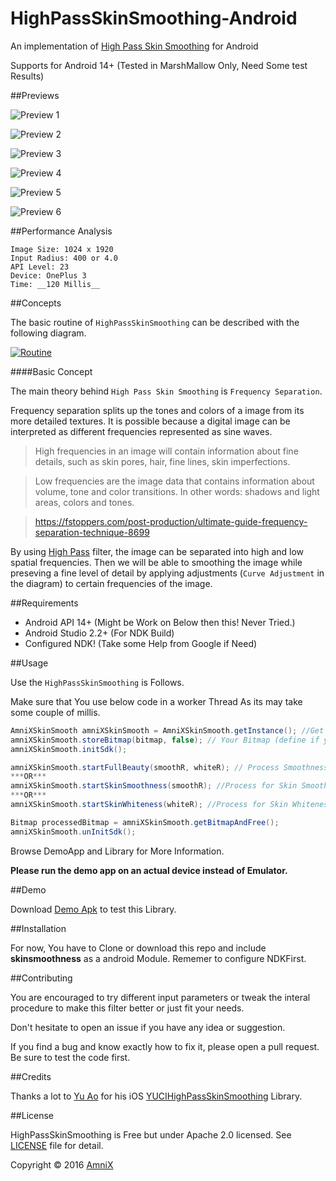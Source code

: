 # HighPassSkinSmoothing-Android


An implementation of [High Pass Skin Smoothing](https://www.google.com/search?ie=UTF-8&q=photoshop+high+pass+skin+smoothing) for Android

Supports for Android 14+ (Tested in MarshMallow Only, Need Some test Results)

##Previews

![Preview 1](http://yuao.github.io/YUCIHighPassSkinSmoothing/previews/1.jpg)

![Preview 2](http://yuao.github.io/YUCIHighPassSkinSmoothing/previews/2.jpg)

![Preview 3](http://yuao.github.io/YUCIHighPassSkinSmoothing/previews/3.jpg)

![Preview 4](http://yuao.github.io/YUCIHighPassSkinSmoothing/previews/4.jpg)

![Preview 5](http://yuao.github.io/YUCIHighPassSkinSmoothing/previews/5.jpg)

![Preview 6](http://yuao.github.io/YUCIHighPassSkinSmoothing/previews/6.jpg)

##Performance Analysis
```
Image Size: 1024 x 1920
Input Radius: 400 or 4.0
API Level: 23 
Device: OnePlus 3
Time: __120 Millis__  
```

##Concepts

The basic routine of `HighPassSkinSmoothing` can be described with the following diagram.

[![Routine](http://yuao.github.io/YUCIHighPassSkinSmoothing/docs/filter-routine.jpg)](http://yuao.github.io/YUCIHighPassSkinSmoothing/docs/filter-routine.jpg)

####Basic Concept

The main theory behind `High Pass Skin Smoothing` is `Frequency Separation`.

Frequency separation splits up the tones and colors of a image from its more detailed textures. It is possible because a digital image can be interpreted as different frequencies represented as sine waves.

> High frequencies in an image will contain information about fine details, such as skin pores, hair, fine lines, skin imperfections.

> Low frequencies are the image data that contains information about volume, tone and color transitions. In other words: shadows and light areas, colors and tones.

> https://fstoppers.com/post-production/ultimate-guide-frequency-separation-technique-8699

By using [High Pass](https://en.wikipedia.org/wiki/High-pass_filter) filter, the image can be separated into high and low spatial frequencies. Then we will be able to smoothing the image while preseving a fine level of detail by applying adjustments (`Curve Adjustment` in the diagram) to certain frequencies of the image.

##Requirements

* Android API 14+ (Might be Work on Below then this! Never Tried.)
* Android Studio 2.2+ (For NDK Build)
* Configured NDK! (Take some Help from Google if Need)

##Usage

Use the `HighPassSkinSmoothing` is Follows.

Make sure that You use below code in a worker Thread As its may take some couple of millis.
```java
AmniXSkinSmooth amniXSkinSmooth = AmniXSkinSmooth.getInstance(); //Get Instance
amniXSkinSmooth.storeBitmap(bitmap, false); // Your Bitmap (define if you want to recycle it or not)
amniXSkinSmooth.initSdk();

amniXSkinSmooth.startFullBeauty(smoothR, whiteR); // Process Smoothness and Whiteness in single line
***OR***
amniXSkinSmooth.startSkinSmoothness(smoothR); //Process for Skin Smoothness
***OR***
amniXSkinSmooth.startSkinWhiteness(whiteR); //Process for Skin Whiteness

Bitmap processedBitmap = amniXSkinSmooth.getBitmapAndFree();
amniXSkinSmooth.unInitSdk();
```

Browse DemoApp and Library for More Information.

__Please run the demo app on an actual device instead of Emulator.__ 

##Demo

Download [Demo Apk](https://github.com/AmniX/HighPassSkinSmoothing-Android/blob/master/app-debug.apk) to test this Library.

##Installation

For now, You have to Clone or download this repo and include __skinsmoothness__ as a android Module.
Rememer to configure NDKFirst.

##Contributing

You are encouraged to try different input parameters or tweak the interal procedure to make this filter better or just fit your needs.

Don't hesitate to open an issue if you have any idea or suggestion.

If you find a bug and know exactly how to fix it, please open a pull request. Be sure to test the code first.

##Credits

Thanks a lot to [Yu Ao](https://github.com/YuAo) for his iOS [YUCIHighPassSkinSmoothing](https://github.com/YuAo/YUCIHighPassSkinSmoothing) Library.

##License

HighPassSkinSmoothing is Free but under Apache 2.0 licensed. See [LICENSE](https://github.com/AmniX/HighPassSkinSmoothing-Android/blob/master/LICENSE) file for detail.

Copyright © 2016 [AmniX](https://github.com/AmniX)